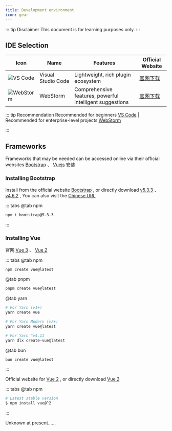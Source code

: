 ```yaml
---
title: Development environment
icon: gear
---
```


::: tip Disclaimer
This document is for learning purposes only.
:::

## IDE Selection

| Icon | Name | Features | Official Website |
| ------ | ------ | ------ | ----- |
| ![VS Code](https://img.icons8.com/color/48/visual-studio-code-2019.png) | Visual Studio Code | Lightweight, rich plugin ecosystem  | [官网下载](https://code.visualstudio.com/) |
| ![WebStorm](https://img.icons8.com/color/48/webstorm.png) | WebStorm | Comprehensive features, powerful intelligent suggestions | [官网下载](https://www.jetbrains.com/webstorm/) |

::: tip Recommendation
Recommended for beginners [VS Code](https://code.visualstudio.com/)  | Recommended for enterprise-level projects [WebStorm](https://www.jetbrains.com/webstorm/)

:::

## Frameworks

Frameworks that may be needed can be accessed online via their official websites [Bootstrap](https://getbootstrap.com/) 、 [Vuejs](https://cn.vuejs.org/) 安装

### Installing Bootstrap

Install from the official website [Bootstrap](https://getbootstrap.com/) , or directly download [v5.3.3](https://github.com/twbs/bootstrap/releases/download/v5.3.3/bootstrap-5.3.3-dist.zip) 、 [v4.6.2](https://github.com/twbs/bootstrap/releases/download/v4.6.2/bootstrap-4.6.2-dist.zip) , You can also visit the [Chinese URL](https://www.bootcss.com/)

::: tabs
@tab npm
```bash
npm i bootstrap@5.3.3
```
:::

### Installing Vue

官网 [Vue 3](https://cn.vuejs.org/) 、 [Vue 2](https://v2.cn.vuejs.org/)

::: tabs
@tab npm
```bash
npm create vue@latest
```
@tab pnpm
```bash
pnpm create vue@latest
```
@tab yarn
```bash
# For Yarn (v1+)
yarn create vue

# For Yarn Modern (v2+)
yarn create vue@latest

# For Yarn ^v4.11
yarn dlx create-vue@latest
```
@tab bun
```bash
bun create vue@latest
```
:::

Official website for [Vue 2](https://v2.cn.vuejs.org/) , or directly download  [Vue 2](https://v2.cn.vuejs.org/js/vue.js)

::: tabs
@tab npm
```bash
# Latest stable version
$ npm install vue@^2
```
:::

Unknown at present......